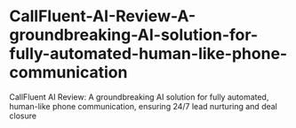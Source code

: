 # CallFluent-AI-Review-A-groundbreaking-AI-solution-for-fully-automated-human-like-phone-communication
CallFluent AI Review: A groundbreaking AI solution for fully automated, human-like phone communication, ensuring 24/7 lead nurturing and deal closure
